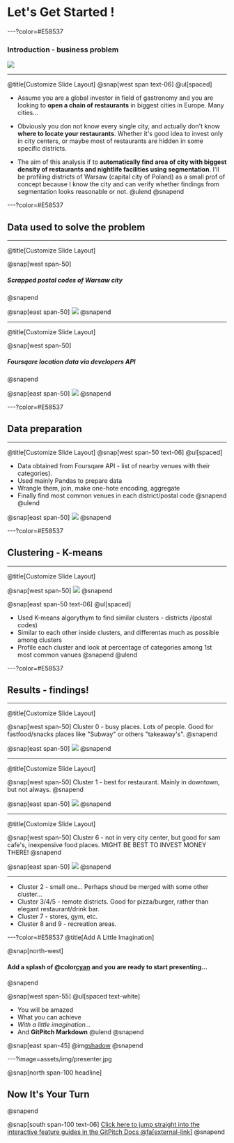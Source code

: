 # Let's Get Started !

---?color=#E58537
### **Introduction - business problem**

![](assets/img/presentation.png)


---
@title[Customize Slide Layout]
@snap[west span text-06]
@ul[spaced]
- Assume you are a global investor in field of gastronomy and you are looking to **open a chain of restaurants** in biggest cities in Europe. Many cities...


- Obviously you don not know every single city, and actually don't know **where to locate your restaurants**. Whether it's good idea to invest only in city centers, or maybe most of restaurants are hidden in some specific districts.


- The aim of this analysis if to **automatically find area of city with biggest density of restaurants and nightlife facilities using segmentation**. I'll be profiling districts of Warsaw (capital city of Poland) as a small prof of concept because I know the city and can verify whether findings from segmentation looks reasonable or not.
@ulend
@snapend

---?color=#E58537

## Data used to solve the problem

---

@title[Customize Slide Layout]

@snap[west span-50]
##### Scrapped postal codes of Warsaw city
@snapend

@snap[east span-50]
![](assets/img/map1s.png)
@snapend

---

@title[Customize Slide Layout]

@snap[west span-50]
##### Foursqare location data via developers API
@snapend

@snap[east span-50]
![](assets/img/4s.png)
@snapend

---?color=#E58537

## Data preparation

---
@title[Customize Slide Layout]
@snap[west span-50  text-06]
@ul[spaced]
- Data obtained from Foursqare API - list of nearby venues with their categories).
- Used mainly Pandas to prepare data 
- Wrangle them, join, make one-hote encoding, aggregate
- Finally find most common venues in each district/postal code
@snapend
@ulend

@snap[east span-50]
![](assets/img/one_hot_grouped2.png)
@snapend


---?color=#E58537

## Clustering - K-means

---

@title[Customize Slide Layout]

@snap[west span-50]
![](assets/img/map2s_clusters.png)
@snapend


@snap[east span-50  text-06]
@ul[spaced]
- Used K-means algorythym to find similar clusters - districts /(postal codes) 
- Similar to each other inside clusters, and differentas much as possible among clusters
- Profile each cluster and look at percentage of categories among 1st most common vanues
@snapend
@ulend

---?color=#E58537

## Results - findings!
---
@title[Customize Slide Layout]

@snap[west span-50]
Cluster 0 - busy places. Lots of people. Good for fastfood/snacks places like "Subway" or others "takeaway's".
@snapend

@snap[east span-50]
![](assets/img/bar_c0.png)
@snapend

---

@title[Customize Slide Layout]

@snap[west span-50]
Cluster 1 - best for restaurant. Mainly in downtown, but not always.
@snapend

@snap[east span-50]
![](assets/img/bar_c1.png)
@snapend

---

@title[Customize Slide Layout]

@snap[west span-50]
Cluster 6 - not in very city center, but good for sam cafe's, inexpensive food places. MIGHT BE BEST TO INVEST MONEY THERE!
@snapend

@snap[east span-50]
![](assets/img/bar_c6.png)
@snapend

---
* Cluster 2 - small one... Perhaps shoud be merged with some other cluster...
* Cluster 3/4/5 - remote districts. Good for pizza/burger, rather than elegant restaurant/drink bar.
* Cluster 7 - stores, gym, etc.
* Cluster 8 and 9 - recreation areas.

---?color=#E58537
@title[Add A Little Imagination]

@snap[north-west]
#### Add a splash of @color[cyan](**color**) and you are ready to start presenting...
@snapend

@snap[west span-55]
@ul[spaced text-white]
- You will be amazed
- What you can achieve
- *With a little imagination...*
- And **GitPitch Markdown**
@ulend
@snapend

@snap[east span-45]
@img[shadow](assets/img/conference.png)
@snapend

---?image=assets/img/presenter.jpg

@snap[north span-100 headline]
## Now It's Your Turn
@snapend

@snap[south span-100 text-06]
[Click here to jump straight into the interactive feature guides in the GitPitch Docs @fa[external-link]](https://gitpitch.com/docs/getting-started/tutorial/)
@snapend
